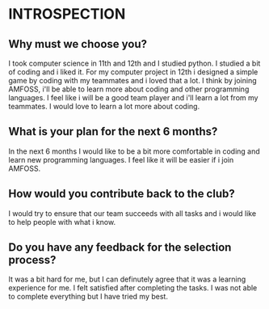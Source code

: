 # INTROSPECTION
## Why must we choose you?
I took computer science in 11th and 12th and I studied python. I studied a bit of coding and i liked it. For my computer project in 12th i designed a simple game by coding with my teammates and i loved that a lot. I think by joining AMFOSS, i'll be able to learn more about coding and other programming languages. I feel like i will be a good team player and i'll learn a lot from my teammates. I would love to learn a lot more about coding.

## What is your plan for the next 6 months?
In the next 6 months I would like to be a bit more comfortable in coding and learn new programming languages. I feel like it will be easier if i join AMFOSS. 

## How would you contribute back to the club?
I would try to ensure that our team succeeds with all tasks and i would like to help people with what i know.

## Do you have any feedback for the selection process?
It was a bit hard for me, but I can definutely agree that it was a learning experience for me. I felt satisfied after completing the tasks. I was not able to complete everything but I have tried my best.